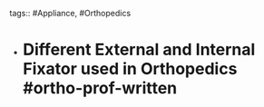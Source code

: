 tags:: #Appliance, #Orthopedics

- # Different External and Internal Fixator used in Orthopedics #ortho-prof-written